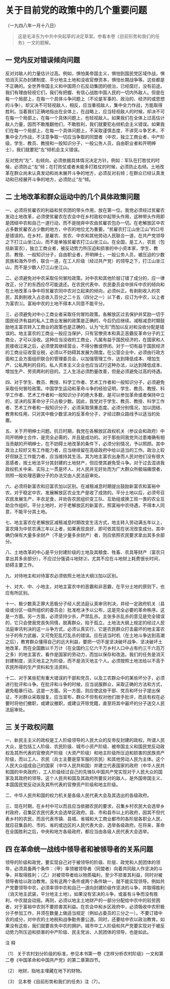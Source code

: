 #  关于目前党的政策中的几个重要问题  
（一九四八年一月十八日）

> 这是毛泽东为中共中央起草的决定草案。参看本卷《目前形势和我们的任务》一文的题解。

##  一 党内反对错误倾向问题

反对对敌人的力量估计过高。例如，惧怕美帝国主义，惧怕到国民党区域作战，惧怕消灭买办封建制度、平分地主土地和没收官僚资本，惧怕长期战争等。这些都是不正确的。全世界帝国主义和中国蒋介石反动集团的统治，已经腐烂，没有前途。我们有理由轻视它们，我们有把握、有信心战胜中国人民的一切内外敌人。但是在每一个局部上，在每一个具体斗争问题上（不论是军事的、政治的、经济的或思想的斗争），却又决不可轻视敌人，相反，应当重视敌人，集中全力作战，方能取得胜利。当着我们正确地指出在全体上，在战略上，应当轻视敌人的时候，却决不可在每一个局部上，在每一个具体问题上，也轻视敌人。如果我们在全体上过高估计敌人力量，因而不敢推翻他们，不敢胜利，我们就要犯右倾机会主义错误。如果我们在每一个局部上，在每一个具体问题上，不采取谨慎态度，不讲究斗争艺术，不集中全力作战，不注意争取一切应当争取的同盟者（中农，独立工商业者，中产阶级，学生、教员、教授和一般知识分子，一般公务人员，自由职业者和开明绅士），我们就要犯“左”倾机会主义错误。

反对党内“左”、右倾向，必须依据具体情况决定方针。例如：军队在打胜仗的时候，必须防止“左”倾；在打败仗或者未能多打胜仗的时候，必须防止右倾。土地改革在群众尚未认真发动和尚未展开斗争的地方，必须反对右倾；在群众已经认真发动和已经展开斗争的地方，必须防止“左”倾。

##  二 土地改革和群众运动中的几个具体政策问题

一、必须将贫雇农的利益和贫农团的带头作用，放在第一位。我党必须经过贫雇农发动土地改革，必须使贫雇农在农会中在乡村政权中起带头作用，这种带头作用即是团结中农和自己一道行动，而不是抛弃中农由贫雇农包办一切。在老解放区中农占多数贫雇农占少数的地方，中农的地位尤为重要。“贫雇农打江山坐江山”的口号是错误的。在乡村，是雇农、贫农、中农和其他劳动人民联合一道，在共产党领导之下打江山坐江山，而不是单独贫雇农打江山坐江山。在全国，是工人，农民（包括新富农），独立工商业者，被反动势力所压迫和损害的中小资本家，学生、教员、教授、一般知识分子，自由职业者，开明绅士，一般公务人员，被压迫的少数民族和海外华侨，联合一道，在工人阶级（经过共产党）的领导之下，打江山坐江山，而不是少数人打江山坐江山。

二、必须避免对中农采取任何冒险政策。对中农和其他阶层订错了成分的，应一律改正，分了的东西应尽可能退还。在农民代表中、农民委员会中排斥中农的倾向和在土地改革斗争中将贫雇农同中农对立起来的倾向，必须纠正。有剥削收入的农民，其剥削收入占总收入百分之二十五（四分之一）以下者，应订为中农，以上者为富农⑴。富裕中农的土地不得本人同意不能平分。

三、必须避免对中小工商业者采取任何冒险政策。各解放区过去保护并奖励一切于国民经济有益的私人工商业发展的政策是正确的，今后仍应继续。减租减息时期鼓励地主富农转入工商业的政策也是正确的，认为“化形”而加以反对和没收分配是错误的。地主富农的工商业一般应当保护，只有官僚资本和真正恶霸反革命分子的工商业，才可以没收。这种应当没收的工商业，凡属有益于国民经济的，在国家和人民接收过来之后，必须使其继续营业，不得分散或停闭。对于一切有益于国民经济的工商业征收营业税，必须以不妨碍其发展为限度。在公营企业中，必须由行政方面和工会方面组织联合的管理委员会，以加强管理工作，达到降低成本、增加生产、公私两利的目的。私人资本主义企业也应当试行这种办法，以达到降低成本、增加生产、劳资两利的目的。工人生活必须酌量改善，但是必须避免过高的待遇。

四、对于学生、教员、教授、科学工作者、艺术工作者和一般知识分子，必须避免采取任何冒险政策。中国学生运动和革命斗争的经验证明，学生、教员、教授、科学工作者、艺术工作者和一般知识分子的绝大多数，是可以参加革命或者保持中立的，坚决的反革命分子只占极少数。因此，我党对于学生、教员、教授、科学工作者、艺术工作者和一般知识分子，必须采取慎重态度。必须分别情况，加以团结、教育和任用，只对其中极少数坚决的反革命分子，才经过群众路线予以适当的处置。

五、关于开明绅士问题。抗日时期，我党在各解放区政权机关（参议会和政府）中同开明绅士合作，是完全必需的，并且是成功的。对于那些同我党共过患难确有相当贡献的开明绅士，在不妨碍土地改革的条件下，必须分别情况，予以照顾。其中政治上较好又有工作能力者，应当继续留在高级政府中给以适当的工作。政治上较好但缺乏工作能力者，应当维持其生活。其为地主富农出身而人民对他们没有很大恶感者，按土地法平分其封建的土地财产，但应使其避免受斗争。对于过去混进我政权机关中来、实际上一贯是坏人、对人民并无好处而为广大群众所极端痛恨者，则照一般处理恶霸分子的办法交由人民法庭审处。

六、必须将新富农和旧富农加以区别。在减租减息时期提出鼓励新富农和富裕中农，对于稳定中农、发展解放区农业生产是收了成效的。平分土地以后，必须号召农民发展生产，丰衣足食，并劝告农民组织变工队、互助组或换工班一类的农业互助合作组织。平分土地时，对于老解放区的新富农，照富裕中农待遇，不得本人同意，不能平分其土地。

七、地主富农在老解放区减租减息时期改变生活方式，地主转入劳动满五年以上，富农降为中贫农满三年以上者，如果表现良好，即可依其现在状况改变成分。其中确仍保有大量多余财产（不是少量多余财产）者，则应依照农民要求拿出其多余部分。

八、土地改革的中心是平分封建阶级的土地及其粮食、牲畜、农具等财产（富农只拿出其多余部分），不应过分强调斗地财⑵，尤其不应在斗地财上耗费很长时间，妨碍主要工作。

九、对待地主和对待富农必须依照土地法大纲⑶加以区别。

十、对大、中、小地主，对地主富农中的恶霸和非恶霸，在平分土地的原则下，也应有所区别。

十一、极少数真正罪大恶极分子经人民法庭认真审讯判决，并经一定政府机关（县级或分区一级所组织的委员会）批准枪决予以公布，这是完全必要的革命秩序。这是一方面。另一方面，必须坚持少杀，严禁乱杀。主张多杀乱杀的意见是完全错误的，它只会使我党丧失同情，脱离群众，陷于孤立。土地法大纲上规定的经过人民法庭审讯判决的这一斗争方式，必须认真实行，它是农民群众打击最坏的地主富农分子的有力武器，又可免犯乱打乱杀的错误。应在适当时机（在土地斗争达到高潮之后），教育群众懂得自己的远大利益，要把一切不是坚决破坏战争、坚决破坏土地改革，而在全国数以千万计（在全国约三亿六千万乡村人口中占有约三千六百万之多）的地主富农，看作是国家的劳动力，而加以保存和改造。我们的任务是消灭封建制度，消灭地主之为阶级，而不是消灭地主个人。必须按照土地法给以不高于农民所得的生产资料和生活资料。

十二、对于某些犯有重大错误的干部和党员，以及工农群众中的某些坏分子，必须进行批评和斗争。在批评和斗争的时候，应当说服群众，采取正确的方法和方式，避免粗暴行动。这是一方面。另一方面，则应使这些干部、党员和坏分子提出保证，不对群众采取报复。应当宣布，群众不但有权对他们放手批评，而且有权在必要时将他们撤职，或建议撤职，或建议开除党籍，直至将其中最坏的分子送交人民法庭审处。

##  三 关于政权问题

一、新民主主义的政权是工人阶级领导的人民大众的反帝反封建的政权。所谓人民大众，是包括工人阶级、农民阶级、城市小资产阶级、被帝国主义和国民党反动政权及其所代表的官僚资产阶级（大资产阶级）和地主阶级所压迫和损害的民族资产阶级，而以工人、农民（兵士主要是穿军服的农民）和其他劳动人民为主体。这个人民大众组成自己的国家（中华人民共和国）并建立代表国家的政府（中华人民共和国的中央政府），工人阶级经过自己的先锋队中国共产党实现对于人民大众的国家及其政府的领导。这个人民共和国及其政府所要反对的敌人，是外国帝国主义、本国国民党反动派及其所代表的官僚资产阶级和地主阶级。

二、中华人民共和国的权力机关是各级人民代表大会及其选出的各级政府。

三、现在时期，在乡村中可以而且应当依据农民的要求，召集乡村农民大会选举乡村政府，召集区农民代表大会选举区政府。县、市和县市以上的政府，因其不但代表乡村的农民，而且代表市镇、县城、省城和大工商业都市的各阶层各职业人民，就应召集县的、市的、省的或边区的人民代表大会，选举各级政府。在将来，革命在全国胜利之后，中央和地方各级政府，都应当由各级人民代表大会选举。

##  四 在革命统一战线中领导者和被领导者的关系问题

领导的阶级和政党，要实现自己对于被领导的阶级、阶层、政党和人民团体的领导，必须具备两个条件：（甲）率领被领导者（同盟者）向着共同敌人作坚决的斗争，并取得胜利；（乙）对被领导者给以物质福利，至少不损害其利益，同时对被领导者给以政治教育。没有这两个条件或两个条件缺一，就不能实现领导。例如共产党要领导中农，必须率领中农和自己一道向封建阶级作坚决的斗争，并取得胜利（消灭地主武装，平分地主土地）。如果没有坚决的斗争，或虽有斗争而没有胜利，中农就会动摇。再则，必须以地主土地财产的一部分分配给中农中的较贫困者，对于富裕中农则不要损害其利益。在农会中和乡区政府中，必须吸收中农积极分子参加工作，并须在数量上做适当规定（例如占委员的三分之一）。不要订错中农的成分，对中农的土地税和战争勤务要公道。同时，还要给中农以政治教育。如果没有这些，我们就要丧失中农的拥护。城市中工人阶级和共产党要实现对于被反动势力所压迫和损害的中产阶级、民主党派、人民团体的领导，也是如此。

注 释

〔1〕 关于农村划分阶级的标准，参见本书第一卷《怎样分析农村阶级》一文和第二卷《中国革命和中国共产党》的第二章第四节。

〔2〕 地财，指地主埋藏在地下的财物。

〔3〕 见本卷《目前形势和我们的任务》注〔7〕。

  

